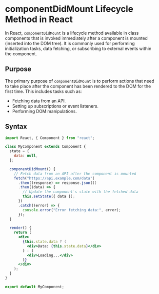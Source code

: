 # componentDidMount Lifecycle Method in React

In React, `componentDidMount` is a lifecycle method available in class components that is invoked immediately after a component is mounted (inserted into the DOM tree). It is commonly used for performing initialization tasks, data fetching, or subscribing to external events within the component.

## Purpose

The primary purpose of `componentDidMount` is to perform actions that need to take place after the component has been rendered to the DOM for the first time. This includes tasks such as:

- Fetching data from an API.
- Setting up subscriptions or event listeners.
- Performing DOM manipulations.

## Syntax

```jsx
import React, { Component } from "react";

class MyComponent extends Component {
  state = {
    data: null,
  };

  componentDidMount() {
    // Fetch data from an API after the component is mounted
    fetch("https://api.example.com/data")
      .then((response) => response.json())
      .then((data) => {
        // Update the component's state with the fetched data
        this.setState({ data });
      })
      .catch((error) => {
        console.error("Error fetching data:", error);
      });
  }

  render() {
    return (
      <div>
        {this.state.data ? (
          <div>Data: {this.state.data}</div>
        ) : (
          <div>Loading...</div>
        )}
      </div>
    );
  }
}

export default MyComponent;
```
